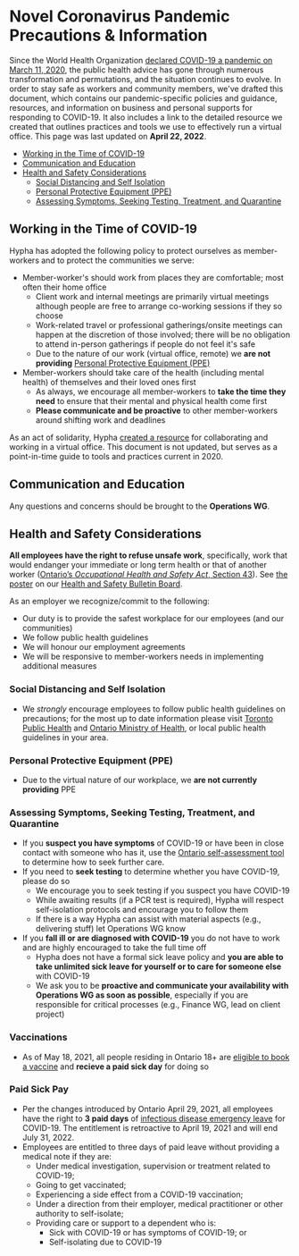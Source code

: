 # Novel Coronavirus Pandemic Precautions & Information 

Since the World Health Organization [declared COVID-19 a pandemic on March 11, 2020](https://www.who.int/dg/speeches/detail/who-director-general-s-opening-remarks-at-the-media-briefing-on-covid-19---11-march-2020), the public health advice has gone through numerous transformation and permutations, and the situation continues to evolve. In order to stay safe as workers and community members, we've drafted this document, which contains our pandemic-specific policies and guidance, resources, and information on business and personal supports for responding to COVID-19. It also includes a link to the detailed resource we created that outlines practices and tools we use to effectively run a virtual office. This page was last updated on **April 22, 2022**.

- [Working in the Time of COVID-19](#working-in-the-time-of-covid-19) 
- [Communication and Education](#communication-and-education) 
- [Health and Safety Considerations](#health-and-safety-considerations)
  - [Social Distancing and Self Isolation](#social-distancing-and-self-isolation) 
  - [Personal Protective Equipment (PPE)](#personal-protective-equipment-ppe) 
  - [Assessing Symptoms, Seeking Testing, Treatment, and Quarantine](#assessing-symptoms-seeking-testing-treatment-and-quarantine) 


## Working in the Time of COVID-19

Hypha has adopted the following policy to protect ourselves as member-workers and to protect the communities we serve:

- Member-worker's should work from places they are comfortable; most often their home office
    - Client work and internal meetings are primarily virtual meetings although people are free to arrange co-working sessions if they so choose
    - Work-related travel or professional gatherings/onsite meetings can happen at the discretion of those involved; there will be no obligation to attend in-person gatherings if people do not feel it's safe 
    - Due to the nature of our work (virtual office, remote) we **are not providing** [Personal Protective Equipment (PPE)](#personal-protective-equipment-ppe) 
- Member-workers should take care of the health (including mental health) of themselves and their loved ones first
    - As always, we encourage all member-workers to **take the time they need** to ensure that their mental and physical health come first
    - **Please communicate and be proactive** to other member-workers around shifting work and deadlines

 As an act of solidarity, Hypha [created a resource](https://covid19.hypha.coop/) for collaborating and working in a virtual office. This document is not updated, but serves as a point-in-time guide to tools and practices current in 2020.     

## Communication and Education

Any questions and concerns should be brought to the **Operations WG**. 


## Health and Safety Considerations

**All employees have the right to refuse unsafe work**, specifically, work that would endanger your immediate or long term health or that of another worker ([Ontario’s _Occupational Health and Safety Act_, Section 43](https://www.ontario.ca/laws/statute/90o01#BK80)). See [the poster](https://drive.google.com/file/d/1kZO-la08D5Epdpr9MZl_FV6aN-E4ojox/view?usp=sharing) on our [Health and Safety Bulletin Board](https://drive.google.com/drive/folders/1XN1xw_3Lm6gWEuMla3MrbuK1VW0FmABt).

As an employer we recognize/commit to the following: 
- Our duty is to provide the safest workplace for our employees (and our communities)
- We follow public health guidelines 
- We will honour our employment agreements
- We will be responsive to member-workers needs in implementing additional measures

### Social Distancing and Self Isolation

- We _strongly_ encourage employees to follow public health guidelines on precautions; for the most up to date information please visit [Toronto Public Health](https://www.toronto.ca/home/covid-19/) and [Ontario Ministry of Health](https://www.ontario.ca/page/2019-novel-coronavirus), or local public health guidelines in your area.

### Personal Protective Equipment (PPE)

- Due to the virtual nature of our workplace, we **are not currently providing** PPE

### Assessing Symptoms, Seeking Testing, Treatment, and Quarantine

- If you **suspect you have symptoms** of COVID-19 or have been in close contact with someone who has it, use the [Ontario self-assessment tool](https://covid-19.ontario.ca/self-assessment/) to determine how to seek further care.
- If you need to **seek testing** to determine whether you have COVID-19, please do so
    - We encourage you to seek testing if you suspect you have COVID-19
    - While awaiting results (if a PCR test is required), Hypha will respect self-isolation protocols and encourage you to follow them
    - If there is a way Hypha can assist with material aspects (e.g., delivering stuff) let Operations WG know
- If you **fall ill or are diagnosed with COVID-19** you do not have to work and are highly encouraged to take the full time off 
    - Hypha does not have a formal sick leave policy and **you are able to take unlimited sick leave for yourself or to care for someone else** with COVID-19
    - We ask you to be **proactive and communicate your availability with Operations WG as soon as possible**, especially if you are responsible for critical processes (e.g., Finance WG, lead on client project)

### Vaccinations 

- As of May 18, 2021, all people residing in Ontario 18+ are [eligible to book a vaccine](https://news.ontario.ca/en/release/1000143/covid-19-vaccine-booking-expanding-to-ontarians-18-ahead-of-schedule) and **recieve a paid sick day** for doing so

### Paid Sick Pay

- Per the changes introduced by Ontario April 29, 2021, all employees have the right to **3 paid days** of [infectious disease emergency leave](https://www.ontario.ca/document/your-guide-employment-standards-act-0/sick-leave) for COVID-19. The entitlement is retroactive to April 19, 2021 and will end July 31, 2022.
- Employees are entitled to three days of paid leave without providing a medical note if they are:
  - Under medical investigation, supervision or treatment related to COVID-19;
  - Going to get vaccinated;
  - Experiencing a side effect from a COVID-19 vaccination;
  - Under a direction from their employer, medical practitioner or other authority to self-isolate;
  - Providing care or support to a dependent who is:
    - Sick with COVID-19 or has symptoms of COVID-19; or
    - Self-isolating due to COVID-19
